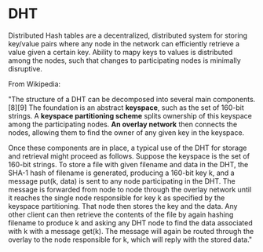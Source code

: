 # DHT

Distributed Hash tables are a decentralized, distributed system for storing key/value pairs where any node in the network can efficiently retrieve a value given a certain key. Ability to mapy keys to values is distributed among the nodes, such that changes to participating nodes is minimally disruptive.

From Wikipedia: 

"The structure of a DHT can be decomposed into several main components.[8][9] The foundation is an abstract **keyspace**, such as the set of 160-bit strings. A **keyspace partitioning scheme** splits ownership of this keyspace among the participating nodes. **An overlay network** then connects the nodes, allowing them to find the owner of any given key in the keyspace.

Once these components are in place, a typical use of the DHT for storage and retrieval might proceed as follows. Suppose the keyspace is the set of 160-bit strings. To store a file with given filename and data in the DHT, the SHA-1 hash of filename is generated, producing a 160-bit key k, and a message put(k, data) is sent to any node participating in the DHT. The message is forwarded from node to node through the overlay network until it reaches the single node responsible for key k as specified by the keyspace partitioning. That node then stores the key and the data. Any other client can then retrieve the contents of the file by again hashing filename to produce k and asking any DHT node to find the data associated with k with a message get(k). The message will again be routed through the overlay to the node responsible for k, which will reply with the stored data."